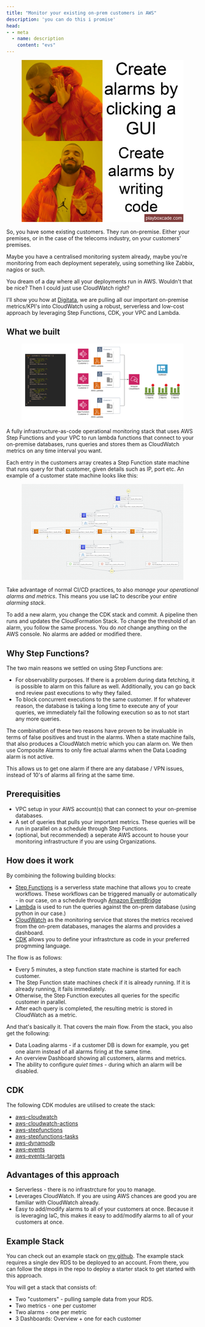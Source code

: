 ```yaml
---
title: "Monitor your existing on-prem customers in AWS"
description: 'you can do this i promise'
head:
- - meta
  - name: description
    content: "evs"
---
```

<figure>
<img src="../../resources/cloudwatch-cdk-drake.png" class="block mx-auto" alt="Each Customer gets a step function and alarms">
</figure>


So, you have some existing customers. They run on-premise. Either your premises, or in the case of the telecoms industry, on your customers' premises.

Maybe you have a centralised monitoring system already, maybe you're monitoring from each deployment seperately, using something like Zabbix, nagios or such.

You dream of a day where all your deployments run in AWS. Wouldn't that be nice? Then I could just use CloudWatch right?

I'll show you how at [Digitata](https://vaitom.digitata.com), we are pulling all our important on-premise metrics/KPI's into CloudWatch using a robust, serverless and low-cost approach by leveraging Step Functions, CDK, your VPC and Lambda.

## What we built

<figure>
<img src="../../resources/cloudwatch-cdk-customers-array.png" class="block mx-auto" alt="Each Customer gets a step function and alarms">
</figure>

A fully infrastructure-as-code operational monitoring stack that uses AWS Step Functions and your
VPC to run lambda functions that connect to your on-premise databases, runs queries and
stores them as CloudWatch metrics on any time interval you want.

Each entry in the customers array creates a Step Function state machine that runs query for that customer, given details such as IP, port etc. An example of a customer state machine looks like this:

<figure>
<img src="../../resources/cloudwatch-cdk-step-function-example.png" class="block mx-auto" alt="Each Customer gets a step function and alarms">
</figure>

Take advantage of normal CI/CD practices, to also *manage your operational alarms and
metrics*. This means you use IaC to describe your *entire alarming stack*.

To add a new alarm, you change the CDK stack and commit. A pipeline then runs and updates
the CloudFormation Stack. To change the threshold of an alarm, you follow the same
process. You do *not* change anything on the AWS console. No alarms are added or modified
there.

## Why Step Functions?

The two main reasons we settled on using Step Functions are:

  - For observability purposes. If there is a problem during data fetching, it is possible to alarm on this failure as well. Additionally, you can go back end review past executions to why they failed.
  - To block concurrent executions to the same customer. If for whatever reason, the database is taking a long time to execute any of your queries, we immediately fail the following execution so as to not start any more queries.

The combination of these two reasons have proven to be invaluable in terms of false positives and trust in the alarms. When a state machine fails, that also produces a CloudWatch metric which you can alarm on. We then use Composite Alarms to only fire actual alarms when the Data Loading alarm is not active.

This allows us to get one alarm if there are any database / VPN issues, instead of 10's of alarms all firing at the same time.

## Prerequisities

- VPC setup in your AWS account(s) that can connect to your on-premise databases.
- A set of queries that pulls your important metrics. These queries will be run
  in parallel on a schedule through Step Functions.
- (optional, but recommended) a seperate AWS account to house your monitoring
  infrastructure if you are using Organizations.

## How does it work

By combining the following building blocks:
- [Step Functions](https://aws.amazon.com/step-functions/?step-functions.sort-by=item.additionalFields.postDateTime&step-functions.sort-order=desc) is a serverless state machine that allows you to create workflows. These workflows can be triggered manually or automatically - in our case, on a schedule through [Amazon EventBridge](https://aws.amazon.com/eventbridge/)
- [Lambda](https://aws.amazon.com/lambda/) is used to run the queries against the on-prem database (using python in our case.)
- [CloudWatch](https://aws.amazon.com/cloudwatch/) as the monitoring service that stores the metrics received from the on-prem databases, manages the alarms and provides a dashboard.
- [CDK](https://aws.amazon.com/cdk/) allows you to define your infrastrcture as code in your preferred progmming language.

The flow is as follows:
 - Every 5 minutes, a step function state machine is started for each customer.
 - The Step Function state machines check if it is already running. If it is already running, it fails immediately.
 - Otherwise, the Step Function executes all queries for the specific customer in parallel.
 - After each query is completed, the resulting metric is stored in CloudWatch as a metric.

And that's basically it. That covers the main flow. From the stack, you also get the following:

 - Data Loading alarms - if a customer DB is down for example, you get one alarm instead of all alarms firing at the same time.
 - An overview Dashboard showing all customers, alarms and metrics.
 - The ability to configure *quiet times* - during which an alarm will be disabled.

## CDK

The following CDK modules are utilised to create the stack:

- [aws-cloudwatch](https://docs.aws.amazon.com/cdk/api/latest/docs/aws-cloudwatch-readme.html)
- [aws-cloudwatch-actions](https://docs.aws.amazon.com/cdk/api/latest/docs/aws-cloudwatch-actions-readme.html)
- [aws-stepfunctions](https://docs.aws.amazon.com/cdk/api/latest/docs/aws-stepfunctions-readme.html)
- [aws-stepfunctions-tasks](https://docs.aws.amazon.com/cdk/api/latest/docs/aws-stepfunctions-tasks-readme.html)
- [aws-dynamodb](https://docs.aws.amazon.com/cdk/api/latest/docs/aws-dynamodb-readme.html)
- [aws-events](https://docs.aws.amazon.com/cdk/api/latest/docs/aws-events-readme.html)
- [aws-events-targets](https://docs.aws.amazon.com/cdk/api/latest/docs/aws-events-targets-readme.html)

## Advantages of this approach

- Serverless - there is no infrastrcture for you to manage.
- Leverages CloudWatch. If you are using AWS chances are good you are familiar with CloudWatch already.
- Easy to add/modify alarms to all of your customers at once. Because it is leveraging IaC, this makes it easy to add/modify alarms to all of your customers at once.

## Example Stack

You can check out an example stack on [my github](https://github.com/cdk-cloudwatch-monitoring). The example stack requires a single dev RDS to be deployed to an account. From there, you can follow the steps in the repo to deploy a starter stack to get started with this approach.

You will get a stack that consists of:

 - Two "customers" - pulling sample data from your RDS.
 - Two metrics - one per customer
 - Two alarms - one per metric
 - 3 Dashboards: Overview + one for each customer


